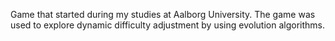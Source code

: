 Game that started during my studies at Aalborg University. The game was used to explore dynamic difficulty adjustment by using evolution algorithms.
